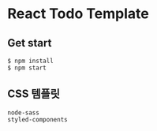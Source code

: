 # React Todo Template

## Get start

```
$ npm install
$ npm start
```

## CSS 템플릿

```
node-sass
styled-components
```
